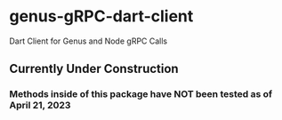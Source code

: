 # genus-gRPC-dart-client
Dart Client for Genus and Node gRPC Calls


## Currently Under Construction
### Methods inside of this package have **NOT** been tested as of April 21, 2023